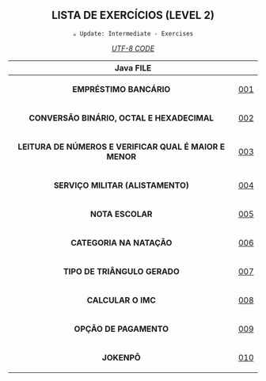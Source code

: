 <div align="center">

## LISTA DE EXERCÍCIOS (LEVEL 2)

`☕ Update: Intermediate - Exercises`

_[UTF-8 CODE](https://www.charset.org/utf-8)_

</div>


<div align="center">

<table>

<thead>

<tr align="center">

<th colspan="2">Java FILE</th>

</tr>

</thead>

<!-- (((((((--BODY--))))))) -->
<tbody>

<tr align="center">

<td>

**EMPRÉSTIMO BANCÁRIO**

</td>
<td>

[001](001/Main.java)

</td>

</tr>

<tr align="center">

<td>

**CONVERSÃO BINÁRIO, OCTAL E HEXADECIMAL**

</td>
<td>

[002](002/Main.java)

</td>

</tr>
<tr align="center">

<td>

**LEITURA DE NÚMEROS E VERIFICAR QUAL É MAIOR E MENOR**

</td>
<td>

[003](003/Main.java)

</td>

</tr>

<tr align="center">

<td>

**SERVIÇO MILITAR (ALISTAMENTO)**

</td>
<td>

[004](004/Main.java)

</td>

</tr>

<tr align="center">

<td>

**NOTA ESCOLAR**

</td>
<td>

[005](005/Main.java)

</td>

</tr>

<tr align="center">

<td>

**CATEGORIA NA NATAÇÃO**

</td>
<td>

[006](006/Main.java)

</td>

</tr>

<tr align="center">

<td>

**TIPO DE TRIÂNGULO GERADO**

</td>
<td>

[007](007/Main.java)

</td>

</tr>

<tr align="center">

<td>

**CALCULAR O IMC**

</td>
<td>

[008](008/Main.java)

</td>

</tr>

<tr align="center">

<td>

**OPÇÃO DE PAGAMENTO**

</td>
<td>

[009](009/Main.java)

</td>

</tr>

<tr align="center">

<td>

**JOKENPÔ**

</td>
<td>

[010](010/Main.java)

</td>

</tr>

<tbody>

</div>